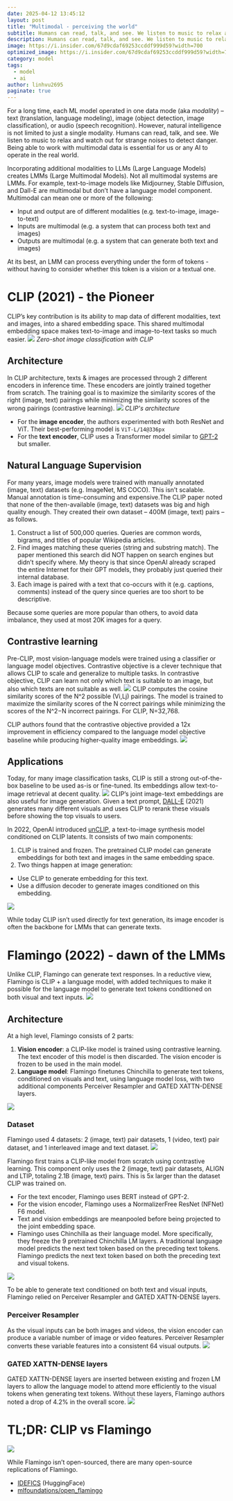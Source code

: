 ```yaml
---
date: 2025-04-12 13:45:12
layout: post
title: "Multimodal - perceiving the world"
subtitle: Humans can read, talk, and see. We listen to music to relax and watch out for strange noises to detect danger. Being able to work with multimodal data is essential for us or any AI to operate in the real world.
description: Humans can read, talk, and see. We listen to music to relax and watch out for strange noises to detect danger. Being able to work with multimodal data is essential for us or any AI to operate in the real world.
image: https://i.insider.com/67d9cdaf69253ccddf999d59?width=700
optimized_image: https://i.insider.com/67d9cdaf69253ccddf999d59?width=700
category: model
tags:
  - model
  - ai
author: linhvu2695
paginate: true
---
```

For a long time, each ML model operated in one data mode (aka *modality*) – text (translation, language modeling), image (object detection, image classification), or audio (speech recognition). However, natural intelligence is not limited to just a single modality. Humans can read, talk, and see. We listen to music to relax and watch out for strange noises to detect danger. Being able to work with multimodal data is essential for us or any AI to operate in the real world.

Incorporating additional modalities to LLMs (Large Language Models) creates LMMs (Large Multimodal Models). Not all multimodal systems are LMMs. For example, text-to-image models like Midjourney, Stable Diffusion, and Dall-E are multimodal but don’t have a language model component. Multimodal can mean one or more of the following:

* Input and output are of different modalities (e.g. text-to-image, image-to-text)
* Inputs are multimodal (e.g. a system that can process both text and images)
* Outputs are multimodal (e.g. a system that can generate both text and images)

At its best, an LMM can process everything under the form of tokens - without having to consider whether this token is a vision or a textual one.

# CLIP (2021) - the Pioneer
CLIP’s key contribution is its ability to map data of different modalities, text and images, into a shared embedding space. This shared multimodal embedding space makes text-to-image and image-to-text tasks so much easier.
<img src="https://huyenchip.com/assets/pics/multimodal/3-CLIP-image-classification.png">
*Zero-shot image classification with CLIP*

## Architecture
In CLIP architecture, texts & images are processed through 2 different encoders in inference time. These encoders are jointly trained together from scratch. The training goal is to maximize the similarity scores of the right (image, text) pairings while minimizing the similarity scores of the wrong pairings (contrastive learning).
<img src="https://huyenchip.com/assets/pics/multimodal/4-CLIP-architecture.png">
*CLIP's architecture*

* For the **image encoder**, the authors experimented with both ResNet and ViT. Their best-performing model is `ViT-L/14@336px`
* For the **text encoder**, CLIP uses a Transformer model similar to <a href="https://openai.com/research/better-language-models">GPT-2</a> but smaller. 

## Natural Language Supervision
For many years, image models were trained with manually annotated (image, text) datasets (e.g. ImageNet, MS COCO). This isn’t scalable. Manual annotation is time-consuming and expensive.The CLIP paper noted that none of the then-available (image, text) datasets was big and high quality enough. They created their own dataset – 400M (image, text) pairs – as follows.
1. Construct a list of 500,000 queries. Queries are common words, bigrams, and titles of popular Wikipedia articles.
2. Find images matching these queries (string and substring match). The paper mentioned this search did NOT happen on search engines but didn’t specify where. My theory is that since OpenAI already scraped the entire Internet for their GPT models, they probably just queried their internal database.
3. Each image is paired with a text that co-occurs with it (e.g. captions, comments) instead of the query since queries are too short to be descriptive.

Because some queries are more popular than others, to avoid data imbalance, they used at most 20K images for a query.

## Contrastive learning
Pre-CLIP, most vision-language models were trained using a classifier or language model objectives. Contrastive objective is a clever technique that allows CLIP to scale and generalize to multiple tasks. In contrastive objective, CLIP can learn not only which text is suitable to an image, but also which texts are not suitable as well. 
<img src="https://huyenchip.com/assets/pics/multimodal/7-clip.png">
CLIP computes the cosine similarity scores of the N^2 possible (Vi,Lj) pairings. The model is trained to maximize the similarity scores of the N correct pairings while minimizing the scores of the N^2−N incorrect pairings. For CLIP, N=32,768.

CLIP authors found that the contrastive objective provided a 12x improvement in efficiency compared to the language model objective baseline while producing higher-quality image embeddings.
<img src="https://huyenchip.com/assets/pics/multimodal/9-contrastive-learning-efficiency.png">

## Applications
Today, for many image classification tasks, CLIP is still a strong out-of-the-box baseline to be used as-is or fine-tuned. Its embeddings allow text-to-image retrieval at decent quality.
<img src="https://res.cloudinary.com/dptj6j9y9/image/upload/v1744556718/Screenshot_2025-04-13_at_10.04.07_PM_rbrlrh.png">
CLIP’s joint image-text embeddings are also useful for image generation. Given a text prompt, <a href="https://openai.com/research/dall-e">DALL-E</a> (2021) generates many different visuals and uses CLIP to rerank these visuals before showing the top visuals to users.

In 2022, OpenAI introduced <a href="https://arxiv.org/abs/2204.06125">unCLIP</a>, a text-to-image synthesis model conditioned on CLIP latents. It consists of two main components:
1. CLIP is trained and frozen. The pretrained CLIP model can generate embeddings for both text and images in the same embedding space.
2. Two things happen at image generation:
* Use CLIP to generate embedding for this text.
* Use a diffusion decoder to generate images conditioned on this embedding.
<img src="https://huyenchip.com/assets/pics/multimodal/11-unCLIP.png">

While today CLIP isn’t used directly for text generation, its image encoder is often the backbone for LMMs that can generate texts.

# Flamingo (2022) - dawn of the LMMs
Unlike CLIP, Flamingo can generate text responses. In a reductive view, Flamingo is CLIP + a language model, with added techniques to make it possible for the language model to generate text tokens conditioned on both visual and text inputs.
<img src="https://huyenchip.com/assets/pics/multimodal/12-flamingo-chatbots.png">

## Architecture
At a high level, Flamingo consists of 2 parts:
1. **Vision encoder**: a CLIP-like model is trained using contrastive learning. The text encoder of this model is then discarded. The vision encoder is frozen to be used in the main model.
2. **Language model**: Flamingo finetunes Chinchilla to generate text tokens, conditioned on visuals and text, using language model loss, with two additional components Perceiver Resampler and GATED XATTN-DENSE layers.
<img src="https://huyenchip.com/assets/pics/multimodal/13-flamingo-architecture.png">

### Dataset
Flamingo used 4 datasets: 2 (image, text) pair datasets, 1 (video, text) pair dataset, and 1 interleaved image and text dataset.
<img src="https://huyenchip.com/assets/pics/multimodal/14-flamingo-data.png">

Flamingo first trains a CLIP-like model from scratch using contrastive learning. This component only uses the 2 (image, text) pair datasets, ALIGN and LTIP, totaling 2.1B (image, text) pairs. This is 5x larger than the dataset CLIP was trained on.
* For the text encoder, Flamingo uses BERT instead of GPT-2.
* For the vision encoder, Flamingo uses a NormalizerFree ResNet (NFNet) F6 model.
* Text and vision embeddings are meanpooled before being projected to the joint embedding space.
* Flamingo uses Chinchilla as their language model. More specifically, they freeze the 9 pretrained Chinchilla LM layers. A traditional language model predicts the next text token based on the preceding text tokens. Flamingo predicts the next text token based on both the preceding text and visual tokens.
<img src="https://huyenchip.com/assets/pics/multimodal/15-lmm-text-generation.png">

To be able to generate text conditioned on both text and visual inputs, Flamingo relied on Perceiver Resampler and GATED XATTN-DENSE layers.

### Perceiver Resampler
As the visual inputs can be both images and videos, the vision encoder can produce a variable number of image or video features. Perceiver Resampler converts these variable features into a consistent 64 visual outputs.
<img src="https://huyenchip.com/assets/pics/multimodal/16-flamingo-perceiver-resampler.png">

### GATED XATTN-DENSE layers
GATED XATTN-DENSE layers are inserted between existing and frozen LM layers to allow the language model to attend more efficiently to the visual tokens when generating text tokens. Without these layers, Flamingo authors noted a drop of 4.2% in the overall score.
<img src="https://huyenchip.com/assets/pics/multimodal/17-gated%20xattn-dense.png">

# TL;DR: CLIP vs Flamingo
<img src="https://huyenchip.com/assets/pics/multimodal/18-clip-flamingo.png">

While Flamingo isn’t open-sourced, there are many open-source replications of Flamingo.
* <a href="https://huggingface.co/spaces/HuggingFaceM4/idefics_playground">IDEFICS</a> (HuggingFace)
* <a href="https://github.com/mlfoundations/open_flamingo/issues">mlfoundations/open_flamingo</a>



